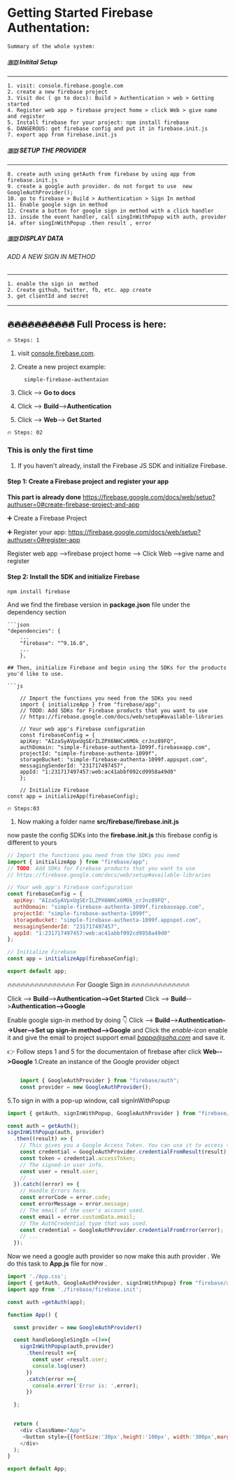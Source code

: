 # Getting Started Firebase Authentation:

`Summary of the whole system:`

##### 🇧🇩  Initital Setup 
-----------------------------
    1. visit: console.firebase.google.com 
    2. create a new firebase project
    3. Visit doc ( go to docs): Build > Authentication > web > Getting started
    4. Register web app > firebase project home > click Web > give name and register
    5. Install firebase for your project: npm install firebase
    6. DANGEROUS: get firebase config and put it in firebase.init.js
    7. export app from firebase.init.js 

##### 🇧🇩 SETUP THE PROVIDER
---------------------------
    8. create auth using getAuth from firebase by using app from firebase.init.js
    9. create a google auth provider. do not forget to use  new GoogleAuthProvider(); 
    10. go to firebase > Build > Authentication > Sign In method 
    11. Enable google sign in method 
    12. Create a button for google sign in method with a click handler
    13. inside the event handler, call singInWithPopup with auth, provider
    14. after singInWithPopup .then result , error 

##### 🇧🇩 DISPLAY DATA

###### ADD A NEW SIGN IN METHOD
-------
    1. enable the sign in  method
    2. Create github, twitter, fb, etc. app create
    3. get clientId and secret 
-------
🔥🔥🔥🔥🔥🔥🔥🔥🔥🔥 Full Process is here:
-------


`🔥 Steps: 1`

1. visit  [console.firebase.com](https://console.firebase.google.com/u/0/).
2. Create a new project example: 

         simple-firebase-authentaion
3. Click --> **Go to docs**
4. Click --> **Build**-->**Authentication**
5. Click --> **Web**--> **Get Started**

`🔥 Steps: 02`
### This is only the first time 
1. If you haven't already, install the Firebase JS SDK and initialize Firebase.

####  Step 1: Create a Firebase project and register your app
 **This part is already done**
        https://firebase.google.com/docs/web/setup?authuser=0#create-firebase-project-and-app

 ➕ Create a Firebase Project

 ➕ Register your app:
    https://firebase.google.com/docs/web/setup?authuser=0#register-app

Register web app -->firebase project home --> Click Web -->give name and register
       
####    Step 2: Install the SDK and initialize Firebase

    npm install firebase
And we find the firebase version in **package.json** file under the dependency section

    ```json
    "dependencies": {
        ...
        "firebase": "^9.16.0",
        ...
        },

```
## Then, initialize Firebase and begin using the SDKs for the products you'd like to use.

```js

    // Import the functions you need from the SDKs you need
    import { initializeApp } from "firebase/app";
    // TODO: Add SDKs for Firebase products that you want to use
    // https://firebase.google.com/docs/web/setup#available-libraries

    // Your web app's Firebase configuration
    const firebaseConfig = {
    apiKey: "AIzaSyAVpxUgSErILZPX6NHCx6MOk_crJnz89FQ",
    authDomain: "simple-firebase-authenta-1099f.firebaseapp.com",
    projectId: "simple-firebase-authenta-1099f",
    storageBucket: "simple-firebase-authenta-1099f.appspot.com",
    messagingSenderId: "231717497457",
    appId: "1:231717497457:web:ac41abbf092cd9958a49d0"
    };

    // Initialize Firebase
const app = initializeApp(firebaseConfig);

```


`🔥 Steps:03`
1. Now making a folder name **src/firebase/firebase.init.js**

now paste the config SDKs into the **firebase.init.js** this firebase config is different to yours

```js
// Import the functions you need from the SDKs you need
import { initializeApp } from "firebase/app";
// TODO: Add SDKs for Firebase products that you want to use
// https://firebase.google.com/docs/web/setup#available-libraries

// Your web app's Firebase configuration
const firebaseConfig = {
  apiKey: "AIzaSyAVpxUgSErILZPX6NHCx6MOk_crJnz89FQ",
  authDomain: "simple-firebase-authenta-1099f.firebaseapp.com",
  projectId: "simple-firebase-authenta-1099f",
  storageBucket: "simple-firebase-authenta-1099f.appspot.com",
  messagingSenderId: "231717497457",
  appId: "1:231717497457:web:ac41abbf092cd9958a49d0"
};

// Initialize Firebase
const app = initializeApp(firebaseConfig);

export default app;

```

🔥🔥🔥🔥🔥🔥🔥🔥🔥🔥🔥🔥🔥🔥🔥  For Google Sign in 🔥🔥🔥🔥🔥🔥🔥🔥🔥🔥🔥🔥🔥


Click --> **Build**-->**Authentication-->Get Started** 
Click --> **Build**-->**Authentication-->Google** 

Enable google sign-in method by doing 👇
Click --> **Build**-->**Authentication-->User-->Set up sign-in method-->Google** and Click the *enable-icon*  enable it and give the  email to project support email *bappa@saha.com* and save it.

👉 Follow steps 1 and 5 for the documentaion of firebase after click **Web-->Google**
1.Create an instance of the Google provider object

```js

    import { GoogleAuthProvider } from "firebase/auth";
    const provider = new GoogleAuthProvider();
```
5.To sign in with a pop-up window, call signInWithPopup
```js
import { getAuth, signInWithPopup, GoogleAuthProvider } from "firebase/auth";

const auth = getAuth();
signInWithPopup(auth, provider)
  .then((result) => {
    // This gives you a Google Access Token. You can use it to access the Google API.
    const credential = GoogleAuthProvider.credentialFromResult(result);
    const token = credential.accessToken;
    // The signed-in user info.
    const user = result.user;
    // ...
  }).catch((error) => {
    // Handle Errors here.
    const errorCode = error.code;
    const errorMessage = error.message;
    // The email of the user's account used.
    const email = error.customData.email;
    // The AuthCredential type that was used.
    const credential = GoogleAuthProvider.credentialFromError(error);
    // ...
  });

```
Now we need a google auth provider so now make this auth provider . We do this 
task to **App.js** file for now .

```js
import './App.css';
import { getAuth, GoogleAuthProvider, signInWithPopup} from "firebase/auth";
import app from './firebase/firebase.init';

const auth =getAuth(app);

function App() {

  const provider = new GoogleAuthProvider()

  const handleGoogleSingIn =()=>{
    signInWithPopup(auth,provider)
      .then(result =>{
        const user =result.user;
        console.log(user)
      })
      .catch(error =>{
        console.error('Error is: ',error);
      })

  };

 
  return (
    <div className="App">
     <button style={{fontSize:'30px',height:'100px', width:'300px',marginTop:'500px'}} onClick={handleGoogleSingIn}>🟢Google Sign In </button>
    </div>
  );
}

export default App;


```



